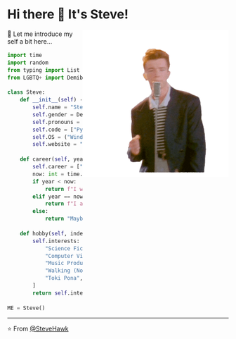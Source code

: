 # Hi there 👋 It's Steve!

<p>
  <img width="333" align="right" src="https://raw.githubusercontent.com/SteveHawk/SteveHawk/master/rick.gif">
</p>

🐍 Let me introduce my self a bit here...

```python
import time
import random
from typing import List
from LGBTQ+ import Demiboy

class Steve:
    def __init__(self) -> None:
        self.name = "Steve"
        self.gender = Demiboy()
        self.pronouns = {"He", "Him"}
        self.code = ["Python", "Golang", "C/C++", "Java"]
        self.OS = ("Windows", "Linux", "Android")
        self.website = "https://stevehawk.tk"

    def career(self, year: int) -> str:
        self.career = ["Student", "CV Engineer"]
        now: int = time.localtime()[0]
        if year < now:
            return f"I was a {self.career[0]}."
        elif year == now:
            return f"I am a {self.career[1]} now."
        else:
            return "Maybe I'll become a musician in the future!"

    def hobby(self, index: int = random.randint(0, 69)) -> str:
        self.interests: List[str] = [
            "Science Fiction", "AI/Machine Learning", "Chemistry",
            "Computer Vision", "Computer Music", "Astronomy",
            "Music Production", "Software Defined Radio",
            "Walking (Not Running!)", "Japanese", "Origami",
            "Toki Pona", "Ping Pong", "Not Tetris 2"
        ]
        return self.interests[index % len(self.interests)]

ME = Steve()
```

---

⭐️ From [@SteveHawk](https://github.com/SteveHawk)
